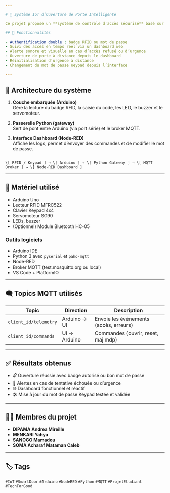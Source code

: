 ```yaml
---

# 🔐 Système IoT d’Ouverture de Porte Intelligente

Ce projet propose un **système de contrôle d'accès sécurisé** basé sur l’IoT, combinant **authentification par badge RFID et saisie de code via un Keypad**. Il utilise une carte Arduino Uno, une passerelle Python, un broker MQTT, et une interface utilisateur développée sous Node-RED pour offrir une gestion **en temps réel** de l’accès à une porte.

## 📌 Fonctionnalités

- Authentification double : badge RFID ou mot de passe
- Suivi des accès en temps réel via un dashboard web
- Alerte sonore et visuelle en cas d’accès refusé ou d’urgence
- Ouverture de porte à distance depuis le dashboard
- Réinitialisation d'urgence à distance
- Changement du mot de passe Keypad depuis l’interface

---
```


## 🧠 Architecture du système

1. **Couche embarquée (Arduino)**  
   Gère la lecture du badge RFID, la saisie du code, les LED, le buzzer et le servomoteur.

2. **Passerelle Python (gateway)**  
   Sert de pont entre Arduino (via port série) et le broker MQTT.

3. **Interface Dashboard (Node-RED)**  
   Affiche les logs, permet d’envoyer des commandes et de modifier le mot de passe.

```

\[ RFID / Keypad ] → \[ Arduino ] → \[ Python Gateway ] → \[ MQTT Broker ] → \[ Node-RED Dashboard ]

````

---

## 🧰 Matériel utilisé

- Arduino Uno
- Lecteur RFID MFRC522
- Clavier Keypad 4x4
- Servomoteur SG90
- LEDs, buzzer
- (Optionnel) Module Bluetooth HC-05

### Outils logiciels

- Arduino IDE
- Python 3 avec `pyserial` et `paho-mqtt`
- Node-RED
- Broker MQTT (test.mosquitto.org ou local)
- VS Code + PlatformIO

---

## 🗨️ Topics MQTT utilisés

| Topic                 | Direction    | Description                            |
| --------------------- | ------------ | -------------------------------------- |
| `client_id/telemetry` | Arduino → UI | Envoie les événements (accès, erreurs) |
| `client_id/commands`  | UI → Arduino | Commandes (ouvrir, reset, maj mdp)     |

---

## ✅ Résultats obtenus

* 🔓 Ouverture réussie avec badge autorisé ou bon mot de passe
* 🚨 Alertes en cas de tentative échouée ou d’urgence
* 🌐 Dashboard fonctionnel et réactif
* 🛠️ Mise à jour du mot de passe Keypad testée et validée

---

## 👨‍💻 Membres du projet

* **DIPAMA Andrea Mireille**
* **MENKARI Yahya**
* **SANOGO Mamadou**
* **SOMA Acharaf Mataman Caleb**

---

## 🏷️ Tags

`#IoT` `#SmartDoor` `#Arduino` `#NodeRED` `#Python` `#MQTT` `#ProjetEtudiant` `#TechForGood`
